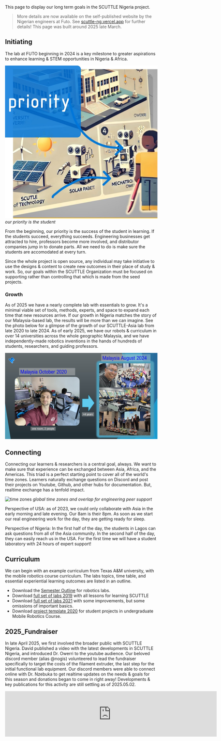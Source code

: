 This page to display our long term goals in the SCUTTLE Nigeria project. 

>
> More details are now available on the self-published website by the Nigerian engineers at Futo.
> See [scuttle-ng.vercel.app](https://scuttle-ng.vercel.app/project) for further details!
> This page was built around 2025 late March.
>

## Initiating
The lab at FUTO beginning in 2024 is a key milestone to greater aspirations to enhance learning & STEM opportunities in Nigeria & Africa.

![our priority](img/img_infographic3.jpg)
_our priority is the student_

From the beginning, our priority is the success of the student in learning.  If the students succeed, everything succeeds.  Engineering businesses get attracted to hire, professors become more involved, and distributor companies jump in to donate parts.  All we need to do is make sure the students are accomodated at every turn.

Since the whole project is open source, any individual may take initiative to use the designs & content to create new outcomes in their place of study & work.  So, our goals within the SCUTTLE Organization must be focused on supporting rather than controlling that which is made from the seed projects.

### Growth

As of 2025 we have a nearly complete lab with essentials to grow.  It's a minimal viable set of tools, methods, experts, and space to expand each time that new resources arrive.  If our growth in Nigeria matches the story of our Malaysia-based lab, the results will be more than we can imagine.  See the photo below for a glimpse of the growth of our SCUTTLE-Asia lab from late 2020 to late 2024.  As of early 2025, we have our robots & curriculum in over 14 universities across the whole geographic Malaysia, and we have independently-made robotics inventions in the hands of hundreds of students, researchers, and guiding professors.

![growth of scuttle asia lab](img/img_inspiration.jpg)

## Connecting
Connecting our learners & researchers is a central goal, always.  We want to make sure that experience can be exchanged between Asia, Africa, and the Americas.  This triad is a perfect starting point to cover all of the world's time zones.  Learners naturally exchange questions on Discord and post their projects on Youtube, Github, and other hubs for documentation.   But, realtime exchange has a tenfold impact.  

![time zones](img/img_global1.jpg)
_global time zones and overlap for engineering peer support_


Perspective of USA: as of 2023, we could only collaborate with Asia in the early morning and late evening.  Our 8am is their 8pm.  As soon as we start our real engineering work for the day, they are getting ready for sleep.

Perspective of Nigeria:  In the first half of the day, the students in Lagos can ask questions from all of the Asia community.  In the second half of the day, they can easily reach us in the USA.  For the first time we will have a student laboratory with 24 hours of expert support!

## Curriculum

We can begin with an example curriculum from Texas A&M university, with the mobile robotics course curriculum.  The labs topics, time table, and essential experiential learning outcomes are listed in an outline.

* Download the [Semester Outline](https://github.com/scuttlerobot/nigeria/blob/a4d2c898e4d9804c5fb0ca537d804a1647dccd57/docs/Labs_MobileRoboticsOutline.pdf) for robotics labs.
* Download [full set of labs 2019](https://github.com/scuttlerobot/nigeria/blob/398324ddbc97b7d754a4277729db96af2c05c0c2/docs/Labs_MobileRobotics_2019.pdf) with all lessons for learning SCUTTLE
* Download [full set of labs 2021](https://github.com/scuttlerobot/nigeria/blob/main/docs/Labs_MobileRobotics_2021.pdf) with some improvements, but some omissions of important basics.
* Download [project template 2020](https://github.com/scuttlerobot/nigeria/blob/main/docs/2020_ProjectExample.pdf) for student projects in undergraduate Mobile Robotics Course.

## 2025_Fundraiser

In late April 2025, we first involved the broader public with SCUTTLE Nigeria.  David published a video with the latest developments in SCUTTLE Nigeria, and introduced Dr. Owerri to the youtube audience.  Our beloved discord member (alias @nogis) volunteered to lead the fundraiser specifically to target the costs of the filament extruder, the last step for the initial functional lab equipment.  Our discord members were able to connect online with Dr. Nzebuka to get realtime updates on the needs & goals for this season and donations began to come in right away!  Developments & key publications for this activity are still settling as of 2025.05.02.

<iframe width="700" src="https://www.youtube.com/embed/H6BFeo9z46w" title="How real experts change the world using robotics" frameborder="0" allow="accelerometer; autoplay; clipboard-write; encrypted-media; gyroscope; picture-in-picture; web-share" referrerpolicy="strict-origin-when-cross-origin" allowfullscreen></iframe>
